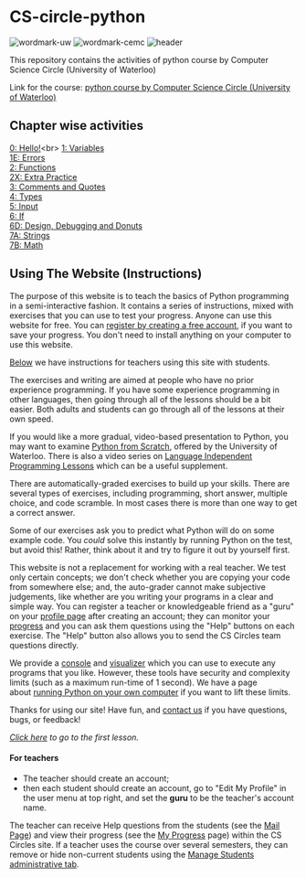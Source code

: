 # CS-circle-python
![wordmark-uw](https://cscircles.cemc.uwaterloo.ca/wp-content/plugins/pybox/files/wordmark-uw.gif)
![wordmark-cemc](https://cscircles.cemc.uwaterloo.ca/wp-content/plugins/pybox/files/wordmark-cemc.png)
![header](https://cscircles.cemc.uwaterloo.ca/wp-content/themes/pybox2011childTheme/images/header.jpg)

This repository contains the activities of python course by Computer Science Circle (University  of Waterloo)<p>
Link for the course: [python course by Computer Science Circle (University of Waterloo)](https://cscircles.cemc.uwaterloo.ca)

## Chapter wise activities
[0: Hello!](https://github.com/ansilmbabl/CS-circle-python/tree/788ea28a1d28cd129e980c88b13b4363f9065ee9/0%3A%20Hello!)<br>
[1: Variables](https://github.com/ansilmbabl/CS-circle-python/tree/308ba7dcaa1fe3d56d5550fdec774fb13a88e91a/1%3A%20Variables)<br>
[1E: Errors](https://github.com/ansilmbabl/CS-circle-python/tree/308ba7dcaa1fe3d56d5550fdec774fb13a88e91a/1E%3A%20Errors)<br>
[2: Functions](https://github.com/ansilmbabl/CS-circle-python/tree/master/2:%20Functions)<br>
[2X: Extra Practice](https://github.com/ansilmbabl/CS-circle-python/tree/master/2X:%20Extra%20Practice)<br>
[3: Comments and Quotes](https://github.com/ansilmbabl/CS-circle-python/tree/master/3:%20Comments%20and%20Quotes)<br>
[4: Types](https://github.com/ansilmbabl/CS-circle-python/tree/master/4:%20Types)<br>
[5: Input](https://github.com/ansilmbabl/CS-circle-python/tree/master/5:%20Input)<br>
[6: If](https://github.com/ansilmbabl/CS-circle-python/tree/master/6:%20If)<br>
[6D: Design, Debugging and Donuts](https://github.com/ansilmbabl/CS-circle-python/tree/master/6D:%20Design%2C%20Debugging%20and%20Donuts)<br>
[7A: Strings](https://github.com/ansilmbabl/CS-circle-python/tree/master/7A:%20Strings)<br>
[7B: Math](https://github.com/ansilmbabl/CS-circle-python/tree/master/7B:%20Math)<br>
  

## Using The Website (Instructions)

The purpose of this website is to teach the basics of Python programming in a semi-interactive fashion. It contains a series of instructions, mixed with exercises that you can use to test your progress. Anyone can use this website for free. You can [register by creating a free account](https://cscircles.cemc.uwaterloo.ca/wp-login.php?redirect_to=/), if you want to save your progress. You don't need to install anything on your computer to use this website.

[Below](https://cscircles.cemc.uwaterloo.ca/using-this-website/#teacher) we have instructions for teachers using this site with students.

The exercises and writing are aimed at people who have no prior experience programming. If you have some experience programming in other languages, then going through all of the lessons should be a bit easier. Both adults and students can go through all of the lessons at their own speed.

If you would like a more gradual, video-based presentation to Python, you may want to examine [Python from Scratch](https://open.cs.uwaterloo.ca/python-from-scratch/), offered by the University of Waterloo. There is also a video series on [Language Independent Programming Lessons](https://open.cs.uwaterloo.ca/language-independent-lessons/) which can be a useful supplement.

There are automatically-graded exercises to build up your skills. There are several types of exercises, including programming, short answer, multiple choice, and code scramble. In most cases there is more than one way to get a correct answer.

Some of our exercises ask you to predict what Python will do on some example code. You _could_ solve this instantly by running Python on the test, but avoid this! Rather, think about it and try to figure it out by yourself first.

This website is not a replacement for working with a real teacher. We test only certain concepts; we don't check whether you are copying your code from somewhere else; and, the auto-grader cannot make subjective judgements, like whether are you writing your programs in a clear and simple way. You can register a teacher or knowledgeable friend as a "guru" on your [profile page](https://cscircles.cemc.uwaterloo.ca/wp-admin/profile.php) after creating an account; they can monitor your [progress](https://cscircles.cemc.uwaterloo.ca/user-page) and you can ask them questions using the "Help" buttons on each exercise. The "Help" button also allows you to send the CS Circles team questions directly.

We provide a [console](https://cscircles.cemc.uwaterloo.ca/console/) and [visualizer](https://cscircles.cemc.uwaterloo.ca/visualize) which you can use to execute any programs that you like. However, these tools have security and complexity limits (such as a maximum run-time of 1 second). We have a page about [running Python on your own computer](https://cscircles.cemc.uwaterloo.ca/run-at-home/) if you want to lift these limits.

Thanks for using our site! Have fun, and [contact us](https://cscircles.cemc.uwaterloo.ca/contact/) if you have questions, bugs, or feedback!

_[Click here](https://cscircles.cemc.uwaterloo.ca/) to go to the first lesson._

#### For teachers

*   The teacher should create an account;
*   then each student should create an account, go to "Edit My Profile" in the user menu at top right, and set the **guru** to be the teacher's account name.

The teacher can receive Help questions from the students (see the [Mail Page](http://cscircles.cemc.uwaterloo.ca/mail/)) and view their progress (see the [My Progress](http://cscircles.cemc.uwaterloo.ca/user-page/) page) within the CS Circles site. If a teacher uses the course over several semesters, they can remove or hide non-current students using the [Manage Students administrative tab](/wp-admin/users.php?page=cscircles-students).
